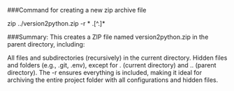###Command for creating a new zip archive file

zip ../version2python.zip -r * .[^.]*

###Summary:
This creates a ZIP file named version2python.zip in the parent directory, including:

All files and subdirectories (recursively) in the current directory.
Hidden files and folders (e.g., .git, .env), except for . (current directory) and .. (parent directory).
The -r ensures everything is included, making it ideal for archiving the entire project folder with all configurations and hidden files.

